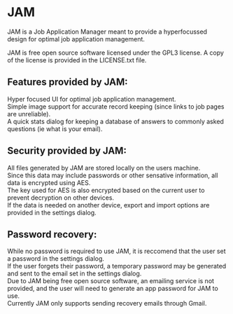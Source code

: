 # JAM
JAM is a Job Application Manager meant to provide a hyperfocussed design for optimal job application management.

JAM is free open source software licensed under the GPL3 license. A copy of the license is provided in the LICENSE.txt file.

## Features provided by JAM:
Hyper focused UI for optimal job application management.<br/>
Simple image support for accurate record keeping (since links to job pages are unreliable).<br/>
A quick stats dialog for keeping a database of answers to commonly asked questions (ie what is your email).

## Security provided by JAM:
All files generated by JAM are stored locally on the users machine.<br/>
Since this data may include passwords or other sensative information, all data is encrypted using AES.<br/>
The key used for AES is also encrypted based on the current user to prevent decryption on other devices.<br/>
If the data is needed on another device, export and import options are provided in the settings dialog.

## Password recovery:
While no password is required to use JAM, it is reccomend that the user set a password in the settings dialog.<br/>
If the user forgets their password, a temporary password may be generated and sent to the email set in the settings dialog.<br/>
Due to JAM being free open source software, an emailing service is not provided, and the user will need to generate an app password for JAM to use.<br/>
Currently JAM only supports sending recovery emails through Gmail.
